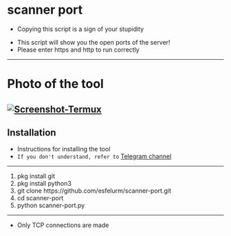 # scanner port

* Copying this script is a sign of your stupidity

- This script will show you the open ports of the server! 
- Please enter https and http to run correctly 
-------------------

# Photo of the tool 
<a href="https://ibb.co/6mKQsxn"><img src="https://i.ibb.co/nbXpkvg/Screenshot-Termux.jpg" alt="Screenshot-Termux" border="0"></a>
-------------------
## Installation 
- Instructions for installing the tool 
- `If you don't understand, refer to` <a href="https://t.me/esfelurm">Telegram channel</a>
-----------------------
<ol>
<li> pkg install git </li>

<li> pkg install python3 </li>

<li> git clone https://github.com/esfelurm/scanner-port.git </li>

<li> cd scanner-port </li>

<li> python scanner-port.py </li>
</ol>

-------------------------

- Only TCP connections are made 
